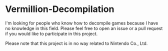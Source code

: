 # Vermillion-Decompilation

I'm looking for people who know how to decompile games because I have no knowledge in this field. Please feel free to open an issue or a pull request if you would like to participate in this project.

Please note that this project is in no way related to Nintendo Co., Ltd.
